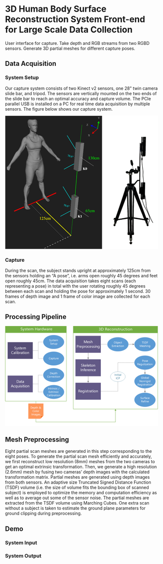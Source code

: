 # 3D Human Body Surface Reconstruction System Front-end for Large Scale Data Collection
User interface for capture. Take depth and RGB streams from two RGBD sensors. Generate 3D partial meshes for different capture poses. 

## Data Acquisition
### System Setup
Our capture system consists of two Kinect v2 sensors, one 28" twin camera slide bar, and tripod. The sensors are vertically mounted on the two ends of the slide bar to reach an optimal accuracy and capture volume. The PCIe parallel USB is installed on a PC for real time data acquisition by multiple sensors. The figure below shows our capture system.

<p align="center">
   <img width="600" src= demo/Capture_System.PNG>
</p>

### Capture
During the scan, the subject stands upright at approximately 125cm from the sensors holding an “A pose”, i.e. arms open roughly 45 degrees and feet open roughly 45cm. The data acquisition takes eight scans (each representing a pose) in total with the user rotating roughly 45 degrees between each scan and holding the pose for approximately 1 second. 30 frames of depth image and 1 frame of color image are collected for each scan. 



## Processing Pipeline
<p align="center">
   <img width="600" src= demo/Pipeline_Overview.png>
</p>

## Mesh Preprocessing
Eight partial scan meshes are generated in this step corresponding to the eight poses. To generate the partial scan mesh efficiently and accurately, we first reconstruct low resolution (8mm) meshes from the two cameras to get an optimal extrinsic transformation. Then, we generate a high resolution (2.6mm) mesh by fusing two cameras’ depth images with the calculated transformation matrix. Partial meshes are generated using depth images from both sensors. An adaptive size Truncated Signed Distance Function (TSDF) volume (i.e. the size of volume fits the bounding box of scanned subject) is employed to optimize the memory and computation efficiency as well as to average out some of the sensor noise. The partial meshes are extracted from the TSDF volume using Marching Cubes. One extra scan without a subject is taken to estimate the ground plane parameters for ground clipping during preprocessing. 

## Demo
### System Input

### System Output
